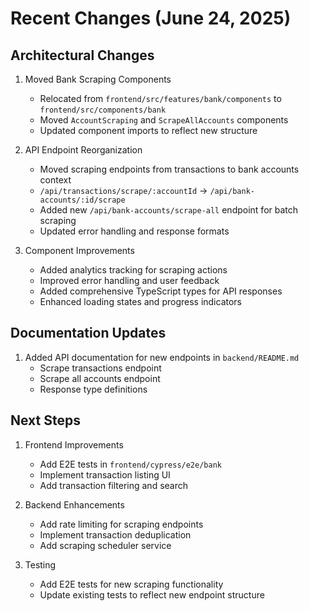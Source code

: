 # Recent Changes (June 24, 2025)

## Architectural Changes

1. Moved Bank Scraping Components
   - Relocated from `frontend/src/features/bank/components` to `frontend/src/components/bank`
   - Moved `AccountScraping` and `ScrapeAllAccounts` components
   - Updated component imports to reflect new structure

2. API Endpoint Reorganization
   - Moved scraping endpoints from transactions to bank accounts context
   - `/api/transactions/scrape/:accountId` → `/api/bank-accounts/:id/scrape`
   - Added new `/api/bank-accounts/scrape-all` endpoint for batch scraping
   - Updated error handling and response formats

3. Component Improvements
   - Added analytics tracking for scraping actions
   - Improved error handling and user feedback
   - Added comprehensive TypeScript types for API responses
   - Enhanced loading states and progress indicators

## Documentation Updates

1. Added API documentation for new endpoints in `backend/README.md`
   - Scrape transactions endpoint
   - Scrape all accounts endpoint
   - Response type definitions

## Next Steps

1. Frontend Improvements
   - Add E2E tests in `frontend/cypress/e2e/bank`
   - Implement transaction listing UI
   - Add transaction filtering and search

2. Backend Enhancements
   - Add rate limiting for scraping endpoints
   - Implement transaction deduplication
   - Add scraping scheduler service

3. Testing
   - Add E2E tests for new scraping functionality
   - Update existing tests to reflect new endpoint structure
